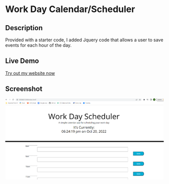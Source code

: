 # Work Day Calendar/Scheduler

## Description
Provided with a starter code, I added Jquery code that allows a user to save events for each hour of the day. 

## Live Demo
[Try out my website now]()

## Screenshot
![Screenshot of my website](assets\docs\scheduler-screenshot.png)

